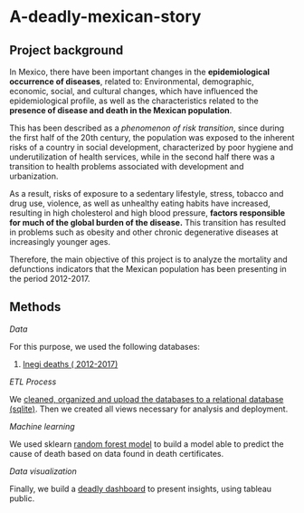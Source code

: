 # A-deadly-mexican-story

## Project background 

In Mexico, there have been important changes in the **epidemiological occurrence of diseases**, related to: Environmental, demographic, economic, social, and cultural changes, which have influenced the epidemiological profile, as well as the characteristics related to the **presence of disease and death in the Mexican population**.

This has been described as a _phenomenon of risk transition_, since during the first half of the 20th century, the population was exposed to the inherent risks of a country in social development, characterized by poor hygiene and underutilization of health services, while in the second half there was a transition to health problems associated with development and urbanization.

As a result, risks of exposure to a sedentary lifestyle, stress, tobacco and drug use, violence, as well as unhealthy eating habits have increased, resulting in high cholesterol and high blood pressure, **factors responsible for much of the global burden of the disease.** This transition has resulted in problems such as obesity and other chronic degenerative diseases at increasingly younger ages.

Therefore, the main objective of this project is to analyze the mortality and defunctions indicators that the Mexican population has been presenting in the period 2012-2017.

## Methods

*Data*

For this purpose, we used the following databases:
1)	[Inegi deaths ( 2012-2017)](https://www.inegi.org.mx/programas/mortalidad/)

*ETL Process*

We [cleaned, organized and upload the databases to a relational database (sqlite)](https://github.com/JoannePeel/1001-ways-to-die-in-Mexico/tree/master/etl_process).
Then we created all views necessary for analysis and deployment.

*Machine learning*

We used sklearn [random forest model](https://github.com/JoannePeel/A-deadly-mexican-story/blob/master/main.ipynb) to build a model able to predict the cause of death based on data found in death certificates.

*Data visualization*

Finally, we build a [deadly dashboard](https://public.tableau.com/profile/daniel.cespedes2591#!/vizhome/ADeadlyMexicanStory/ADeadlyMexicanStory?publish=yes) to present insights, using tableau public.
